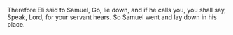 Therefore Eli said to Samuel, Go, lie down, and if he calls you, you shall say, Speak, Lord, for your servant hears. So Samuel went and lay down in his place.

